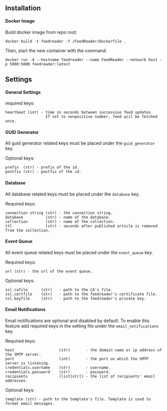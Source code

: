 ## Installation
#### Docker Image
Build docker image from repo root:
```
docker build -t feedreader -f /FeedReader/Dockerfile .
```
Then, start the new container with the command:
```
docker run -d --hostname feedreader --name FeedReader --network host -p 5000:5000 feedreader:latest
```

## Settings
#### General Settings
required keys:
```
heartbeat (int) - time in seconds between successive feed updates. 
                  If set to nonpositive number, feed wiil be fetched once.
```

#### GUID Generator
All guid generator related keys must be placed under the `guid_generator` key.

Optional keys:
```
prefix  (str) - prefix of the id.
postfix (str) - postfix of the id.
```

#### Database
All database related keys must be placed under the `database` key.

Required keys:
```
connection string (str) - the connection string.
database          (str) - name of the database. 
collection        (str) - name of the collection.
ttl               (str) - seconds after published article is removed from the collection.
```

#### Event Queue
All event queue related keys must be placed under the `event_queue` key.

Required keys:
```
url (str) - the url of the event queue.
```
Optional keys:
```               
ssl.cafile      (str)   - path to the CA's file.
ssl.certfile    (str)   - path to the feedreader's certificate file.
ssl.keyfile     (str)   - path to the feedreader's private key.
```

#### Email Notifications
Email notifications are optional and disabled by default. 
To enable this feature add required keys in the setting file under the `email_notifications` key.

Required keys:
```
host                    (str)       - the domain name or ip address of the SMTP server.
port                    (int)       - the port on which the SMTP server is listening.
credentials.username    (str)       - username. 
credentials.password    (str)       - password.
recipients              (list[str]) - the list of recipients' email addresses.
``` 
Optional keys:
```
template (str) - path to the template's file. Template is used to format email messages.
```